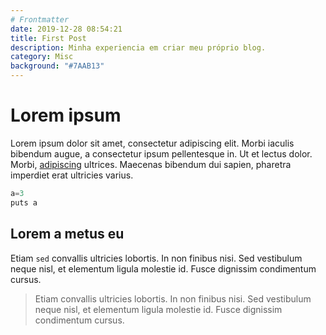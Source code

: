 ```yaml
---
# Frontmatter
date: 2019-12-28 08:54:21
title: First Post
description: Minha experiencia em criar meu próprio blog.
category: Misc
background: "#7AAB13"
---
```


<!-- Post em si -->

# Lorem ipsum

Lorem ipsum dolor sit amet, consectetur adipiscing elit. Morbi iaculis bibendum augue, a 
consectetur ipsum pellentesque in. Ut et lectus dolor. Morbi, [adipiscing](http://google.com)
ultrices. Maecenas bibendum dui sapien, pharetra imperdiet erat ultricies varius. 

```javascript
a=3
puts a
```

## Lorem a metus eu

Etiam `sed` convallis ultricies lobortis. In non finibus nisi. Sed vestibulum neque nisl, 
et elementum ligula molestie id. Fusce dignissim condimentum cursus.

> Etiam convallis ultricies lobortis. In non finibus nisi. Sed vestibulum neque nisl, 
> et elementum ligula molestie id. Fusce dignissim condimentum cursus.
